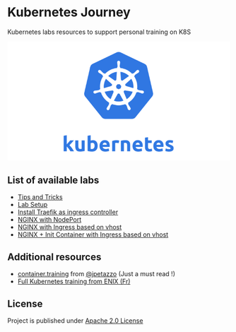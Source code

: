 # Kubernetes Journey

Kubernetes labs resources to support personal training on K8S

![kubernetes logo](./medias/kubernetes-logo.png)

## List of available labs

- [Tips and Tricks](docs/tips.md)
- [Lab Setup](./docs/setup.md)
- [Install Traefik as ingress controller](./manifests/traefik.yml)
- [NGINX with NodePort](./manifests/deploy-nginx-hello.yml)
- [NGINX with Ingress based on vhost](./docs/nginx-with-ingress-vhost.md)
- [NGINX + Init Container with Ingress based on vhost](./manifests/deploy-nginx-init-container.yml)

## Additional resources

- [container.training](https://container.training/) from [@jpetazzo](https://github.com/jpetazzo/) (Just a must read !)
- [Full Kubernetes training from ENIX (Fr)](https://enix.io/fr/services/formation/)

## License

Project is published under [Apache 2.0 License](LICENSE)
